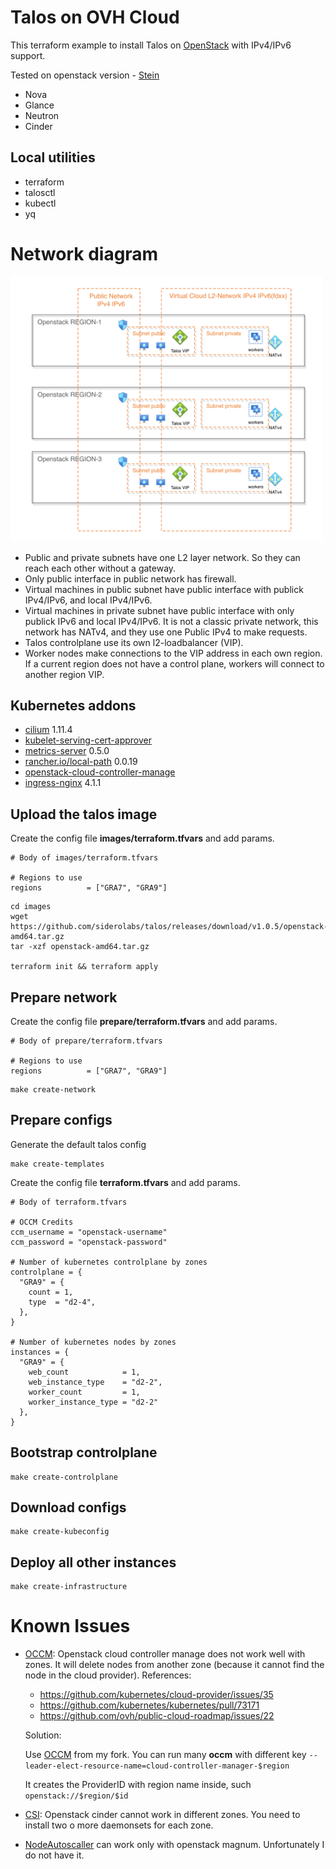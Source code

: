 # Talos on OVH Cloud

This terraform example to install Talos on [OpenStack](https://www.ovhcloud.com/en-ie/) with IPv4/IPv6 support.

Tested on openstack version - [Stein](https://docs.openstack.org/stein/index.html)
* Nova
* Glance
* Neutron
* Cinder

## Local utilities

* terraform
* talosctl
* kubectl
* yq

# Network diagram

<img src="/img/openstack.png" width="500px">

* Public and private subnets have one L2 layer network.
So they can reach each other without a gateway.
* Only public interface in public network has firewall.
* Virtual machines in public subnet have public interface with publick IPv4/IPv6, and local IPv4/IPv6.
* Virtual machines in private subnet have public interface with only publick IPv6 and local IPv4/IPv6.
It is not a classic private network, this network has NATv4, and they use one Public IPv4 to make requests.
* Talos controlplane use its own l2-loadbalancer (VIP).
* Worker nodes make connections to the VIP address in each own region.
If a current region does not have a control plane, workers will connect to another region VIP.

## Kubernetes addons

* [cilium](https://github.com/cilium/cilium) 1.11.4
* [kubelet-serving-cert-approver](https://github.com/alex1989hu/kubelet-serving-cert-approver)
* [metrics-server](https://github.com/kubernetes-sigs/metrics-server) 0.5.0
* [rancher.io/local-path](https://github.com/rancher/local-path-provisioner) 0.0.19
* [openstack-cloud-controller-manage](https://github.com/sergelogvinov/cloud-provider-openstack)
* [ingress-nginx](https://kubernetes.github.io/ingress-nginx/) 4.1.1

## Upload the talos image

Create the config file **images/terraform.tfvars** and add params.

```hcl
# Body of images/terraform.tfvars

# Regions to use
regions          = ["GRA7", "GRA9"]
```

```shell
cd images
wget https://github.com/siderolabs/talos/releases/download/v1.0.5/openstack-amd64.tar.gz
tar -xzf openstack-amd64.tar.gz

terraform init && terraform apply
```

## Prepare network

Create the config file **prepare/terraform.tfvars** and add params.

```hcl
# Body of prepare/terraform.tfvars

# Regions to use
regions          = ["GRA7", "GRA9"]
```

```shell
make create-network
```

## Prepare configs

Generate the default talos config

```shell
make create-templates
```

Create the config file **terraform.tfvars** and add params.

```hcl
# Body of terraform.tfvars

# OCCM Credits
ccm_username = "openstack-username"
ccm_password = "openstack-password"

# Number of kubernetes controlplane by zones
controlplane = {
  "GRA9" = {
    count = 1,
    type  = "d2-4",
  },
}

# Number of kubernetes nodes by zones
instances = {
  "GRA9" = {
    web_count            = 1,
    web_instance_type    = "d2-2",
    worker_count         = 1,
    worker_instance_type = "d2-2"
  },
}

```

## Bootstrap controlplane

```shell
make create-controlplane
```

## Download configs

```shell
make create-kubeconfig
```

## Deploy all other instances

```shell
make create-infrastructure
```

# Known Issues

* [OCCM](https://github.com/kubernetes/cloud-provider-openstack/blob/master/docs/openstack-cloud-controller-manager/using-openstack-cloud-controller-manager.md): Openstack cloud controller manage does not work well with zones.
  It will delete nodes from another zone (because it cannot find the node in the cloud provider).
  References:
  * https://github.com/kubernetes/cloud-provider/issues/35
  * https://github.com/kubernetes/kubernetes/pull/73171
  * https://github.com/ovh/public-cloud-roadmap/issues/22

  Solution:

  Use [OCCM](https://github.com/sergelogvinov/cloud-provider-openstack/tree/multi-ccm) from my fork. You can run many **occm** with different key ```--leader-elect-resource-name=cloud-controller-manager-$region```

  It creates the ProviderID with region name inside, such ```openstack://$region/$id```

* [CSI](https://github.com/kubernetes/cloud-provider-openstack/blob/master/docs/cinder-csi-plugin/using-cinder-csi-plugin.md): Openstack cinder cannot work in different zones.
  You need to install two o more daemonsets for each zone.
* [NodeAutoscaller](https://github.com/kubernetes/autoscaler/tree/master/cluster-autoscaler/cloudprovider/magnum) can work only with openstack magnum.
  Unfortunately I do not have it.
